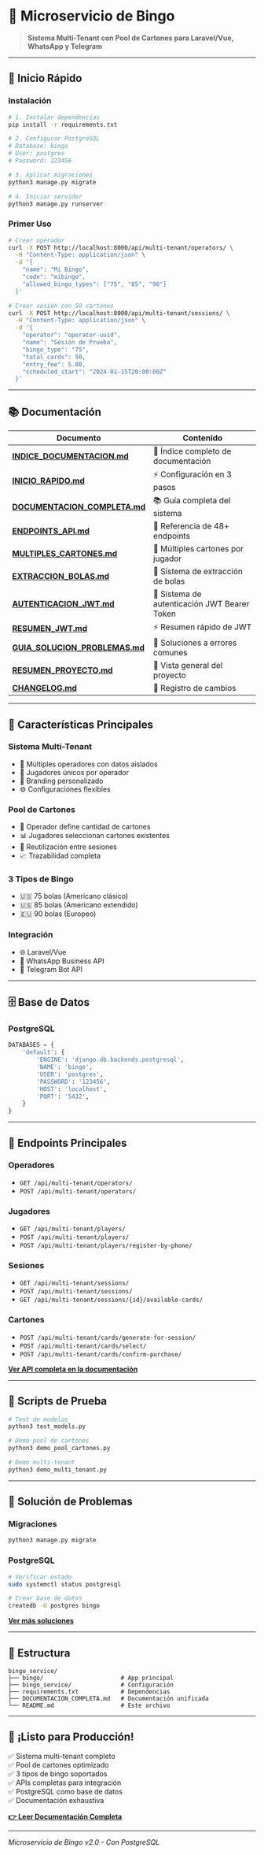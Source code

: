 # 🎲 Microservicio de Bingo

> **Sistema Multi-Tenant con Pool de Cartones para Laravel/Vue, WhatsApp y Telegram**

---

## 🚀 Inicio Rápido

### Instalación

```bash
# 1. Instalar dependencias
pip install -r requirements.txt

# 2. Configurar PostgreSQL
# Database: bingo
# User: postgres
# Password: 123456

# 3. Aplicar migraciones
python3 manage.py migrate

# 4. Iniciar servidor
python3 manage.py runserver
```

### Primer Uso

```bash
# Crear operador
curl -X POST http://localhost:8000/api/multi-tenant/operators/ \
  -H "Content-Type: application/json" \
  -d '{
    "name": "Mi Bingo",
    "code": "mibingo",
    "allowed_bingo_types": ["75", "85", "90"]
  }'

# Crear sesión con 50 cartones
curl -X POST http://localhost:8000/api/multi-tenant/sessions/ \
  -H "Content-Type: application/json" \
  -d '{
    "operator": "operator-uuid",
    "name": "Sesión de Prueba",
    "bingo_type": "75",
    "total_cards": 50,
    "entry_fee": 5.00,
    "scheduled_start": "2024-01-15T20:00:00Z"
  }'
```

---

## 📚 Documentación

| Documento | Contenido |
|-----------|-----------|
| **[INDICE_DOCUMENTACION.md](INDICE_DOCUMENTACION.md)** | 📑 Índice completo de documentación |
| **[INICIO_RAPIDO.md](INICIO_RAPIDO.md)** | ⚡ Configuración en 3 pasos |
| **[DOCUMENTACION_COMPLETA.md](DOCUMENTACION_COMPLETA.md)** | 📚 Guía completa del sistema |
| **[ENDPOINTS_API.md](ENDPOINTS_API.md)** | 📡 Referencia de 48+ endpoints |
| **[MULTIPLES_CARTONES.md](MULTIPLES_CARTONES.md)** | 🎲 Múltiples cartones por jugador |
| **[EXTRACCION_BOLAS.md](EXTRACCION_BOLAS.md)** | 🎯 Sistema de extracción de bolas |
| **[AUTENTICACION_JWT.md](AUTENTICACION_JWT.md)** | 🔐 Sistema de autenticación JWT Bearer Token |
| **[RESUMEN_JWT.md](RESUMEN_JWT.md)** | ⚡ Resumen rápido de JWT |
| **[GUIA_SOLUCION_PROBLEMAS.md](GUIA_SOLUCION_PROBLEMAS.md)** | 🔧 Soluciones a errores comunes |
| **[RESUMEN_PROYECTO.md](RESUMEN_PROYECTO.md)** | 🎯 Vista general del proyecto |
| **[CHANGELOG.md](CHANGELOG.md)** | 📝 Registro de cambios |

---

## 🎯 Características Principales

### Sistema Multi-Tenant
- 🏢 Múltiples operadores con datos aislados
- 👥 Jugadores únicos por operador
- 🎨 Branding personalizado
- ⚙️ Configuraciones flexibles

### Pool de Cartones
- 🎲 Operador define cantidad de cartones
- 📊 Jugadores seleccionan cartones existentes
- 🔄 Reutilización entre sesiones
- 📈 Trazabilidad completa

### 3 Tipos de Bingo
- 🇺🇸 75 bolas (Americano clásico)
- 🇺🇸 85 bolas (Americano extendido)
- 🇪🇺 90 bolas (Europeo)

### Integración
- 🌐 Laravel/Vue
- 📱 WhatsApp Business API
- 📱 Telegram Bot API

---

## 🗄️ Base de Datos

### PostgreSQL

```python
DATABASES = {
    'default': {
        'ENGINE': 'django.db.backends.postgresql',
        'NAME': 'bingo',
        'USER': 'postgres',
        'PASSWORD': '123456',
        'HOST': 'localhost',
        'PORT': '5432',
    }
}
```

---

## 📡 Endpoints Principales

### Operadores
- `GET /api/multi-tenant/operators/`
- `POST /api/multi-tenant/operators/`

### Jugadores
- `GET /api/multi-tenant/players/`
- `POST /api/multi-tenant/players/`
- `POST /api/multi-tenant/players/register-by-phone/`

### Sesiones
- `GET /api/multi-tenant/sessions/`
- `POST /api/multi-tenant/sessions/`
- `GET /api/multi-tenant/sessions/{id}/available-cards/`

### Cartones
- `POST /api/multi-tenant/cards/generate-for-session/`
- `POST /api/multi-tenant/cards/select/`
- `POST /api/multi-tenant/cards/confirm-purchase/`

**[Ver API completa en la documentación](DOCUMENTACION_COMPLETA.md#-api-rest---endpoints)**

---

## 🧪 Scripts de Prueba

```bash
# Test de modelos
python3 test_models.py

# Demo pool de cartones
python3 demo_pool_cartones.py

# Demo multi-tenant
python3 demo_multi_tenant.py
```

---

## 🔧 Solución de Problemas

### Migraciones

```bash
python3 manage.py migrate
```

### PostgreSQL

```bash
# Verificar estado
sudo systemctl status postgresql

# Crear base de datos
createdb -U postgres bingo
```

**[Ver más soluciones](DOCUMENTACION_COMPLETA.md#-solución-de-problemas)**

---

## 📁 Estructura

```
bingo_service/
├── bingo/                      # App principal
├── bingo_service/              # Configuración
├── requirements.txt            # Dependencias
├── DOCUMENTACION_COMPLETA.md   # Documentación unificada
└── README.md                   # Este archivo
```

---

## 🎉 ¡Listo para Producción!

✅ Sistema multi-tenant completo  
✅ Pool de cartones optimizado  
✅ 3 tipos de bingo soportados  
✅ APIs completas para integración  
✅ PostgreSQL como base de datos  
✅ Documentación exhaustiva  

**[👉 Leer Documentación Completa](DOCUMENTACION_COMPLETA.md)**

---

*Microservicio de Bingo v2.0 - Con PostgreSQL*